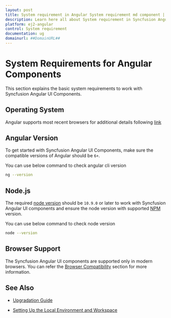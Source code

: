 ```yaml
---
layout: post
title: System requirement in Angular System requirement md component | Syncfusion
description: Learn here all about System requirement in Syncfusion Angular System requirement md component of Syncfusion Essential JS 2 and more.
platform: ej2-angular
control: System requirement 
documentation: ug
domainurl: ##DomainURL##
---
```


# System Requirements for Angular Components 

This section explains the basic system requirements to work with Syncfusion Angular UI Components.

## Operating System

Angular supports most recent browsers for additional details following [link](https://angular.io/guide/browser-support)

## Angular Version

To get started with Syncfusion Angular UI Components, make sure the compatible versions of Angular should be `6+`.

You can use below command to check angular cli version

```bash
ng --version
```

## Node.js

The required [node version](https://nodejs.org/en/) should be `10.9.0` or later to work with Syncfusion Angular UI components and ensure the node version with supported [NPM](https://www.npmjs.com/) version.

You can use below command to check node version

```bash
node --version
```

## Browser Support

The Syncfusion Angular UI components are supported only in modern browsers. You can refer the [Browser Compatibility](./browser/) section for more information.

## See Also

* [Upgradation Guide](../upgrade/upgrading-syncfusion/)

* [Setting Up the Local Environment and Workspace](https://angular.io/guide/setup-local#setting-up-the-local-environment-and-workspace)